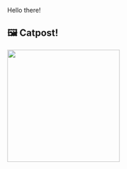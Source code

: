 Hello there!



## 🖼️ Catpost!

<sub>
    <img src="https://cdn2.thecatapi.com/images/5gv.jpg" height="256">
</sub>

